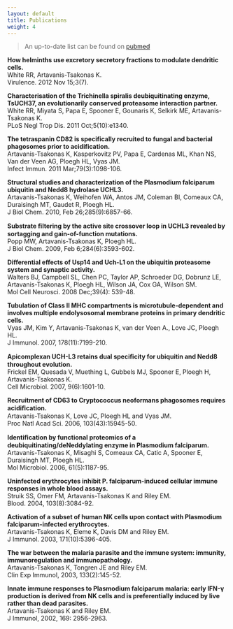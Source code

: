 ```yaml
---
layout: default
title: Publications
weight: 4
--- 
```


>An up-to-date list can be found on [pubmed](http://www.ncbi.nlm.nih.gov/pubmed?term=artavanis-tsakonas%20k%5BAuthor%5D)

**How helminths use excretory secretory fractions to modulate dendritic cells.**  
White RR, Artavanis-Tsakonas K.  
Virulence. 2012 Nov 15;3(7).

**Characterisation of the Trichinella spiralis deubiquitinating enzyme, TsUCH37, an evolutionarily conserved proteasome interaction partner.**  
White RR, Miyata S, Papa E, Spooner E, Gounaris K, Selkirk ME, Artavanis-Tsakonas K.  
PLoS Negl Trop Dis. 2011 Oct;5(10):e1340.

**The tetraspanin CD82 is specifically recruited to fungal and bacterial phagosomes prior to acidification.**  
Artavanis-Tsakonas K, Kasperkovitz PV, Papa E, Cardenas ML, Khan NS, Van der Veen AG, Ploegh HL, Vyas JM.  
Infect Immun. 2011 Mar;79(3):1098-106.

**Structural studies and characterization of the Plasmodium falciparum ubiquitin and Nedd8 hydrolase UCHL3.**  
Artavanis-Tsakonas K, Weihofen WA, Antos JM, Coleman BI, Comeaux CA, Duraisingh MT, Gaudet R, Ploegh HL.  
J Biol Chem. 2010, Feb 26;285(9):6857-66.

**Substrate ﬁltering by the active site crossover loop in UCHL3 revealed by sortagging and gain-of-function mutations.**  
Popp MW,  Artavanis-Tsakonas K, Ploegh HL.  
J Biol Chem. 2009, Feb 6;284(6):3593-602.

**Differential effects of Usp14 and Uch-L1 on the ubiquitin proteasome system and synaptic activity.**  
Walters BJ, Campbell SL, Chen PC, Taylor AP, Schroeder DG, Dobrunz LE, Artavanis-Tsakonas K, Ploegh HL, Wilson JA, Cox GA, Wilson SM.  
Mol Cell Neurosci. 2008 Dec;39(4): 539-48.

**Tubulation of Class II MHC compartments is microtubule-dependent and involves multiple endolysosomal membrane proteins in primary dendritic cells.**  
Vyas JM, Kim Y, Artavanis-Tsakonas K, van der Veen A., Love JC, Ploegh HL.  
J Immunol. 2007, 178(11):7199-210.

**Apicomplexan UCH-L3 retains dual speciﬁcity for ubiquitin and Nedd8 throughout evolution.**  
Frickel EM, Quesada V, Muething L, Gubbels MJ, Spooner E, Ploegh H, Artavanis-Tsakonas K.  
Cell Microbiol. 2007, 9(6):1601-10.

**Recruitment of CD63 to Cryptococcus neoformans phagosomes requires acidiﬁcation.**  
Artavanis-Tsakonas K, Love JC, Ploegh HL and Vyas JM.  
Proc Natl Acad Sci. 2006, 103(43):15945-50.

**Identiﬁcation by functional proteomics of a deubiquitinating/deNeddylating enzyme in Plasmodium falciparum.**  
Artavanis-Tsakonas K, Misaghi S, Comeaux CA, Catic A, Spooner E, Duraisingh MT, Ploegh HL.  
Mol Microbiol. 2006, 61(5):1187-95.

**Uninfected erythrocytes inhibit P. falciparum-induced cellular immune responses in whole blood assays.**  
Struik SS, Omer FM, Artavanis-Tsakonas K and Riley EM.  
Blood. 2004, 103(8):3084-92.

**Activation of a subset of human NK cells upon contact with Plasmodium falciparum-infected erythrocytes.**  
Artavanis-Tsakonas K, Eleme K, Davis DM and Riley EM.  
J Immunol. 2003, 171(10):5396-405.

**The war between the malaria parasite and the immune system: immunity, immunoregulation and immunopathology.**  
Artavanis-Tsakonas K, Tongren JE and Riley EM.  
Clin Exp Immunol, 2003, 133(2):145-52.

**Innate immune responses to Plasmodium falciparum malaria: early IFN-γ production is derived from NK cells and is preferentially induced by live rather than dead parasites.**  
Artavanis-Tsakonas K and Riley EM.  
J Immunol, 2002, 169: 2956-2963.
